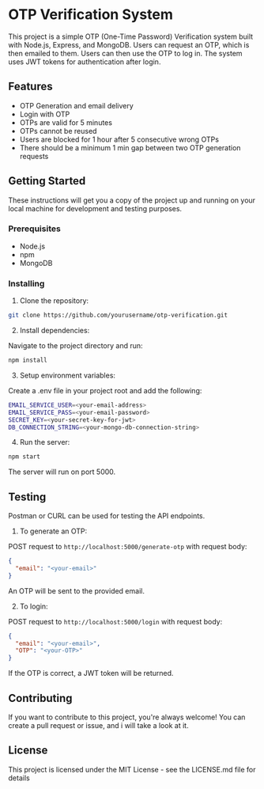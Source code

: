 # OTP Verification System

This project is a simple OTP (One-Time Password) Verification system built with Node.js, Express, and MongoDB. Users can request an OTP, which is then emailed to them. Users can then use the OTP to log in. The system uses JWT tokens for authentication after login.

## Features

- OTP Generation and email delivery
- Login with OTP
- OTPs are valid for 5 minutes
- OTPs cannot be reused
- Users are blocked for 1 hour after 5 consecutive wrong OTPs
- There should be a minimum 1 min gap between two OTP generation requests

## Getting Started

These instructions will get you a copy of the project up and running on your local machine for development and testing purposes.

### Prerequisites

- Node.js
- npm
- MongoDB

### Installing

1. Clone the repository:

```bash
git clone https://github.com/yourusername/otp-verification.git
```

2. Install dependencies:

Navigate to the project directory and run:

```bash
npm install
```

3. Setup environment variables:

Create a .env file in your project root and add the following:

```bash
EMAIL_SERVICE_USER=<your-email-address>
EMAIL_SERVICE_PASS=<your-email-password>
SECRET_KEY=<your-secret-key-for-jwt>
DB_CONNECTION_STRING=<your-mongo-db-connection-string>
```

4. Run the server:

```bash
npm start
```

The server will run on port 5000.

## Testing

Postman or CURL can be used for testing the API endpoints.

1. To generate an OTP:

POST request to `http://localhost:5000/generate-otp` with request body:

```json
{
  "email": "<your-email>"
}
```

An OTP will be sent to the provided email.

2. To login:

POST request to `http://localhost:5000/login` with request body:

```json
{
  "email": "<your-email>",
  "OTP": "<your-OTP>"
}
```

If the OTP is correct, a JWT token will be returned.

## Contributing

If you want to contribute to this project, you're always welcome! You can create a pull request or issue, and i will take a look at it.

## License

This project is licensed under the MIT License - see the LICENSE.md file for details
